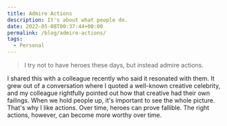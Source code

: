 ```yaml
---
title: Admire Actions
description: It's about what people do.
date: 2022-05-08T00:37:44+00:00
permalink: /blog/admire-actions/
tags:
  - Personal
---
```


> I try not to have heroes these days, but instead admire actions.

I shared this with a colleague recently who said it resonated with them. It grew out of a conversation where I quoted a well-known creative celebrity, and my colleague rightfully pointed out how that creative had their own failings. When we hold people up, it's important to see the whole picture. That's why I like actions. Over time, heroes can prove fallible. The right actions, however, can become more worthy over time.

